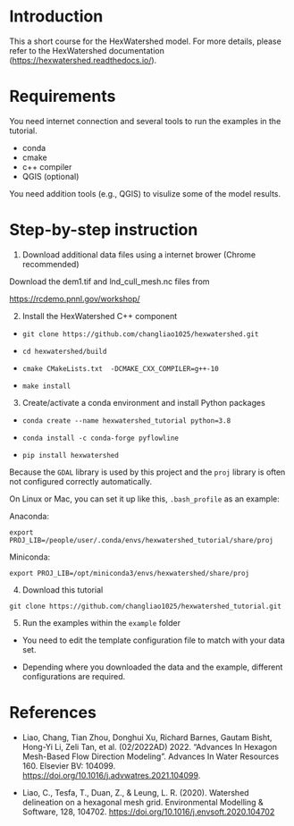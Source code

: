 # Introduction
This a short course for the HexWatershed model.
For more details, please refer to the HexWatershed documentation (https://hexwatershed.readthedocs.io/).

# Requirements

You need internet connection and several tools to run the examples in the tutorial.

- conda 
- cmake
- c++ compiler
- QGIS (optional)

You need addition tools (e.g., QGIS) to visulize some of the model results.

# Step-by-step instruction


1. Download additional data files using a internet brower (Chrome recommended)

Download the dem1.tif and lnd_cull_mesh.nc files from

https://rcdemo.pnnl.gov/workshop/

2. Install the HexWatershed C++ component

- `git clone https://github.com/changliao1025/hexwatershed.git`

- `cd hexwatershed/build`

- `cmake CMakeLists.txt  -DCMAKE_CXX_COMPILER=g++-10`

- `make install`

3. Create/activate a conda environment and install Python packages

- `conda create --name hexwatershed_tutorial python=3.8`

- `conda install -c conda-forge pyflowline`

- `pip install hexwatershed`

Because the `GDAL` library is used by this project and the `proj` library is often not configured correctly automatically. 

On Linux or Mac, you can set it up like this, `.bash_profile` as an example:

Anaconda:

`export PROJ_LIB=/people/user/.conda/envs/hexwatershed_tutorial/share/proj`


Miniconda:

`export PROJ_LIB=/opt/miniconda3/envs/hexwatershed/share/proj`

4. Download this tutorial

`git clone https://github.com/changliao1025/hexwatershed_tutorial.git`

5. Run the examples within the `example` folder

- You need to edit the template configuration file to match with your data set.

- Depending where you downloaded the data and the example, different configurations are required.


# References

* Liao, Chang, Tian Zhou, Donghui Xu, Richard Barnes, Gautam Bisht, Hong-Yi Li, Zeli Tan, et al. (02/2022AD) 2022. “Advances In Hexagon Mesh-Based Flow Direction Modeling”. Advances In Water Resources 160. Elsevier BV: 104099. 
https://doi.org/10.1016/j.advwatres.2021.104099.

* Liao, C., Tesfa, T., Duan, Z., & Leung, L. R. (2020). Watershed delineation on a hexagonal mesh grid. Environmental Modelling & Software, 128, 104702. https://doi.org/10.1016/j.envsoft.2020.104702
